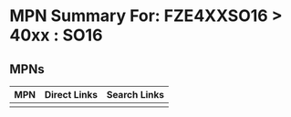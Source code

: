 



# MPN Summary For: FZE4XXSO16 > 40xx : SO16

## MPNs
  

|MPN|Direct Links|Search Links|
| :--- | :--- | :--- |
||||
